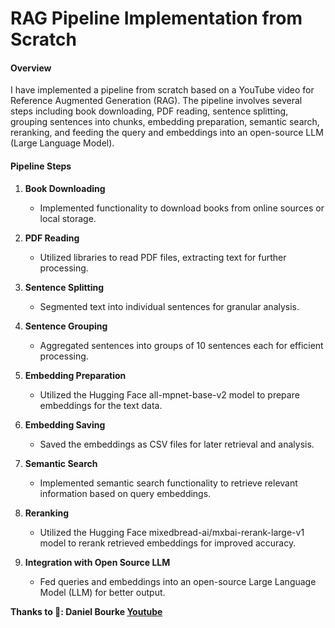# RAG Pipeline Implementation from Scratch

#### Overview
I have implemented a pipeline from scratch based on a YouTube video for Reference Augmented Generation (RAG). The pipeline involves several steps including book downloading, PDF reading, sentence splitting, grouping sentences into chunks, embedding preparation, semantic search, reranking, and feeding the query and embeddings into an open-source LLM (Large Language Model).

#### Pipeline Steps
1. **Book Downloading**
   - Implemented functionality to download books from online sources or local storage.

2. **PDF Reading**
   - Utilized libraries to read PDF files, extracting text for further processing.

3. **Sentence Splitting**
   - Segmented text into individual sentences for granular analysis.

4. **Sentence Grouping**
   - Aggregated sentences into groups of 10 sentences each for efficient processing.

5. **Embedding Preparation**
   - Utilized the Hugging Face all-mpnet-base-v2 model to prepare embeddings for the text data.

6. **Embedding Saving**
   - Saved the embeddings as CSV files for later retrieval and analysis.

7. **Semantic Search**
   - Implemented semantic search functionality to retrieve relevant information based on query embeddings.

8. **Reranking**
   - Utilized the Hugging Face mixedbread-ai/mxbai-rerank-large-v1 model to rerank retrieved embeddings for improved accuracy.

9. **Integration with Open Source LLM**
   - Fed queries and embeddings into an open-source Large Language Model (LLM) for better output.

**Thanks to 🫡: Daniel Bourke [Youtube](https://youtu.be/qN_2fnOPY-M?si=Y9DwTiOLt7RfNvPV)**
